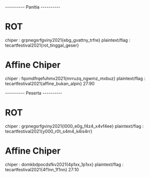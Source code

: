 ---------- Panitia ----------

# ROT

chiper : grpnegsrfgviny2021{ebg_gvattny_trfre}
plaintext/flag : tecartfestival2021{rot_tinggal_geser}

# Affine Chiper

chiper : fqomdfrqefuhmx2021{mrruzq_ngwmz_mxbuz}
plaintext/flag : tecartfestival2021{affine_bukan_alpin}
27:90

---------- Peserta ----------
# ROT

chiper : grpnegsrfgviny2021{l000_e0g_f4z4_x4vf4ee}
plaintext/flag : tecartfestival2021{y000_r0t_s4m4_k4is4rr}

# Affine Chiper

chiper : domkbdpocdsfkv2021{4p1xx_1p1xx}
plaintext/flag : tecartfestival2021{4f1nn_1f1nn}
27:10